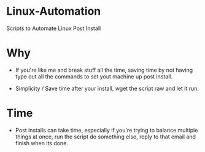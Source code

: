 # Linux-Automation
Scripts to Automate Linux Post Install

# Why 
- If you're like me and break stuff all the time, saving time by not having type out all the commands to set yout machine up post install.

- Simplicity / Save time after your install, wget the script raw and let it run.

# Time

- Post installs can take time, especially if you're trying to balance multiple things at once, run the script do something else, reply to that email and finish when its done. 